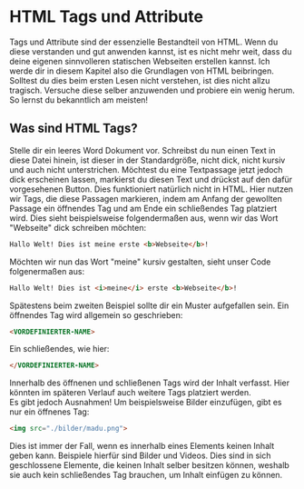 # HTML Tags und Attribute

Tags und Attribute sind der essenzielle Bestandteil von HTML. Wenn du diese verstanden und gut anwenden kannst, ist es nicht mehr weit, dass du deine eigenen sinnvolleren statischen Webseiten erstellen kannst. Ich werde dir in diesem Kapitel also die Grundlagen von HTML beibringen. Solltest du dies beim ersten Lesen nicht verstehen, ist dies nicht allzu tragisch. Versuche diese selber anzuwenden und probiere ein wenig herum. So lernst du bekanntlich am meisten!

## Was sind HTML Tags?
Stelle dir ein leeres Word Dokument vor. Schreibst du nun einen Text in diese Datei hinein, ist dieser in der Standardgröße, nicht dick, nicht kursiv und auch nicht unterstrichen. Möchtest du eine Textpassage jetzt jedoch dick erscheinen lassen, markierst du diesen Text und drückst auf den dafür vorgesehenen Button. Dies funktioniert natürlich nicht in HTML. Hier nutzen wir Tags, die diese Passagen markieren, indem am Anfang der gewollten Passage ein öffnendes Tag und am Ende ein schließendes Tag platziert wird. Dies sieht beispielsweise folgendermaßen aus, wenn wir das Wort "Webseite" dick schreiben möchten:
```html
Hallo Welt! Dies ist meine erste <b>Webseite</b>!
```
Möchten wir nun das Wort "meine" kursiv gestalten, sieht unser Code folgenermaßen aus:
```html
Hallo Welt! Dies ist <i>meine</i> erste <b>Webseite</b>!
```
Spätestens beim zweiten Beispiel sollte dir ein Muster aufgefallen sein. Ein öffnendes Tag wird allgemein so geschrieben:
```html
<VORDEFINIERTER-NAME>
```
Ein schließendes, wie hier:
```html
</VORDEFINIERTER-NAME>
```
Innerhalb des öffnenen und schließenen Tags wird der Inhalt verfasst. Hier könnten im späteren Verlauf auch weitere Tags platziert werden.<br>
Es gibt jedoch Ausnahmen! Um beispielsweise Bilder einzufügen, gibt es nur ein öffnenes Tag:
```html
<img src="./bilder/madu.png">
```
Dies ist immer der Fall, wenn es innerhalb eines Elements keinen Inhalt geben kann. Beispiele hierfür sind Bilder und Videos. Dies sind in sich geschlossene Elemente, die keinen Inhalt selber besitzen können, weshalb sie auch kein schließendes Tag brauchen, um Inhalt einfügen zu können.